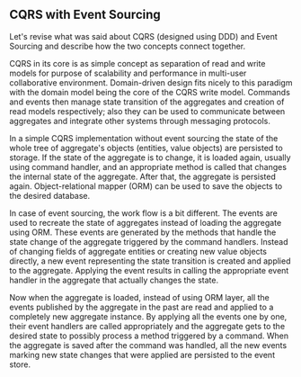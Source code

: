 ## CQRS with Event Sourcing

Let's revise what was said about CQRS (designed using DDD) and Event Sourcing and describe how the two concepts connect together.

CQRS in its core is as simple concept as separation of read and write models for purpose of scalability and performance in multi-user collaborative environment. Domain-driven design fits nicely to this paradigm with the domain model being the core of the CQRS write model. Commands and events then manage state transition of the aggregates and creation of read models respectively; also they can be used to communicate between aggregates and integrate other systems through messaging protocols.

In a simple CQRS implementation without event sourcing the state of the whole tree of aggregate's objects (entities, value objects) are persisted to storage. If the state of the aggregate is to change, it is loaded again, usually using command handler, and an appropriate method is called that changes the internal state of the aggregate. After that, the aggregate is persisted again. Object-relational mapper (ORM) can be used to save the objects to the desired database.

In case of event sourcing, the work flow is a bit different. The events are used to recreate the state of aggregates instead of loading the aggregate using ORM. These events are generated by the methods that handle the state change of the aggregate triggered by the command handlers. Instead of changing fields of aggregate entities or creating new value objects directly, a new event representing the state transition is created and applied to the aggregate. Applying the event results in calling the appropriate event handler in the aggregate that actually changes the state. 

Now when the aggregate is loaded, instead of using ORM layer, all the events published by the aggregate in the past are read and applied to a completely new aggregate instance. By applying all the events one by one, their event handlers are called appropriately and the aggregate gets to the desired state to possibly process a method triggered by a command. When the aggregate is saved after the command was handled, all the new events marking new state changes that were applied are persisted to the event store.